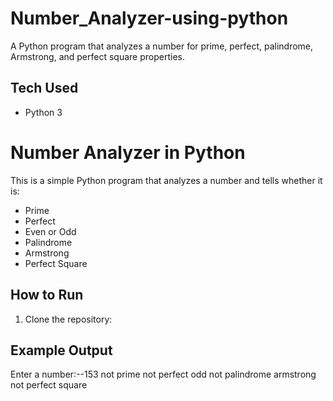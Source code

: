 # Number_Analyzer-using-python
A Python program that analyzes a number for prime, perfect, palindrome, Armstrong, and perfect square properties.

## Tech Used
- Python 3

# Number Analyzer in Python

This is a simple Python program that analyzes a number and tells whether it is:

- Prime
- Perfect
- Even or Odd
- Palindrome
- Armstrong
- Perfect Square

## How to Run

1. Clone the repository:

## Example Output

Enter a number:--153
not prime
not perfect
odd
not palindrome
armstrong
not perfect square
